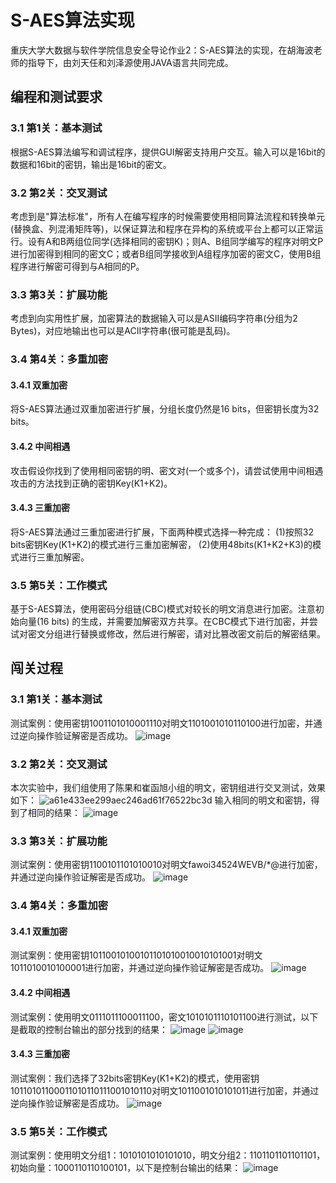 # S-AES算法实现
重庆大学大数据与软件学院信息安全导论作业2：S-AES算法的实现，在胡海波老师的指导下，由刘天任和刘泽源使用JAVA语言共同完成。
## 编程和测试要求
### 3.1 第1关：基本测试       
根据S-AES算法编写和调试程序，提供GUI解密支持用户交互。输入可以是16bit的数据和16bit的密钥，输出是16bit的密文。
### 3.2 第2关：交叉测试
考虑到是"算法标准"，所有人在编写程序的时候需要使用相同算法流程和转换单元(替换盒、列混淆矩阵等)，以保证算法和程序在异构的系统或平台上都可以正常运行。设有A和B两组位同学(选择相同的密钥K)；则A、B组同学编写的程序对明文P进行加密得到相同的密文C；或者B组同学接收到A组程序加密的密文C，使用B组程序进行解密可得到与A相同的P。
### 3.3 第3关：扩展功能
考虑到向实用性扩展，加密算法的数据输入可以是ASII编码字符串(分组为2 Bytes)，对应地输出也可以是ACII字符串(很可能是乱码)。
### 3.4 第4关：多重加密
#### 3.4.1 双重加密
将S-AES算法通过双重加密进行扩展，分组长度仍然是16 bits，但密钥长度为32 bits。
#### 3.4.2 中间相遇
攻击假设你找到了使用相同密钥的明、密文对(一个或多个)，请尝试使用中间相遇攻击的方法找到正确的密钥Key(K1+K2)。
#### 3.4.3 三重加密
将S-AES算法通过三重加密进行扩展，下面两种模式选择一种完成：
(1)按照32 bits密钥Key(K1+K2)的模式进行三重加密解密，
(2)使用48bits(K1+K2+K3)的模式进行三重加解密。
### 3.5 第5关：工作模式
基于S-AES算法，使用密码分组链(CBC)模式对较长的明文消息进行加密。注意初始向量(16 bits) 的生成，并需要加解密双方共享。在CBC模式下进行加密，并尝试对密文分组进行替换或修改，然后进行解密，请对比篡改密文前后的解密结果。
## 闯关过程
### 3.1 第1关：基本测试       
测试案例：使用密钥1001101010001110对明文1101001010110100进行加密，并通过逆向操作验证解密是否成功。
![image](https://github.com/user-attachments/assets/c07e0a4a-03d3-4a1b-bb4b-e6a440559f5e)
### 3.2 第2关：交叉测试
本次实验中，我们组使用了陈果和崔函旭小组的明文，密钥组进行交叉测试，效果如下：
![a61e433ee299aec246ad61f76522bc3d](https://github.com/user-attachments/assets/8f869eea-c96a-43cc-8dde-73ae1a503646)
输入相同的明文和密钥，得到了相同的结果：
![image](https://github.com/user-attachments/assets/315992bd-9028-4f5b-8aea-52a0450a7b51)
### 3.3 第3关：扩展功能
测试案例：使用密钥1100101101010010对明文fawoi34524WEVB/*@进行加密，并通过逆向操作验证解密是否成功。
![image](https://github.com/user-attachments/assets/60f2688c-ea20-4cf3-abff-34d75fc5dd00)
### 3.4 第4关：多重加密
#### 3.4.1 双重加密
测试案例：使用密钥10110010100101101010010010101001对明文1011010010100001进行加密，并通过逆向操作验证解密是否成功。
![image](https://github.com/user-attachments/assets/60e51154-654f-4567-982f-ea406560357a)
#### 3.4.2 中间相遇
测试案例：使用明文0111011100011100，密文1010101110101100进行测试，以下是截取的控制台输出的部分找到的结果：
![image](https://github.com/user-attachments/assets/094c5931-ffd5-4919-af2a-65fb54e47bfb)
![image](https://github.com/user-attachments/assets/808158d8-d967-4751-812b-b4e6acebad0e)
#### 3.4.3 三重加密
测试案例：我们选择了32bits密钥Key(K1+K2)的模式，使用密钥10110101100011010110111001010110对明文1011001010101011进行加密，并通过逆向操作验证解密是否成功。
![image](https://github.com/user-attachments/assets/5c5a0be4-7d80-4b1c-8d63-b7d689f888dc)
### 3.5 第5关：工作模式
测试案例：使用明文分组1：1010101010101010，明文分组2：1101101101101101，初始向量：1000110110100101，以下是控制台输出的结果：
![image](https://github.com/user-attachments/assets/591c4db6-212d-4212-8c4e-b0150f558c84)
